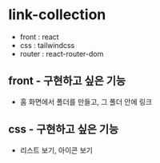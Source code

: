 # link-collection

- front : react
- css : tailwindcss
- router : react-router-dom

## front - 구현하고 싶은 기능

- 홈 화면에서 폴더를 만들고, 그 폴더 안에 링크

## css - 구현하고 싶은 기능

- 리스트 보기, 아이콘 보기
